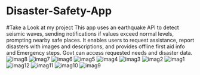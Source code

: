 # Disaster-Safety-App

#Take a Look at my project
This app uses an earthquake API to detect seismic waves, sending notifications if values exceed normal levels, prompting nearby safe places. It enables users to request assistance, report disasters with images and descriptions, and provides offline first aid info and Emergency steps. Govt can access requested needs and disaster data.
  ![imag8](https://github.com/Shashank-4502/Disaster-Safety-App/assets/106006842/5fa62ef4-c65b-4896-9715-8690386e8c52)
![imag7](https://github.com/Shashank-4502/Disaster-Safety-App/assets/106006842/20a4a9a5-7c70-4fc0-abf1-77b4ec057fbb)
![imag6](https://github.com/Shashank-4502/Disaster-Safety-App/assets/106006842/29d01c72-c899-4eb6-a62f-fba86b7cabba)
![imag5](https://github.com/Shashank-4502/Disaster-Safety-App/assets/106006842/b218fede-8f3e-4e8f-a2f6-7f33ef271f62)
![imag4](https://github.com/Shashank-4502/Disaster-Safety-App/assets/106006842/7808926f-cd82-4d5e-84c4-e94f57f2147f)
![imag3](https://github.com/Shashank-4502/Disaster-Safety-App/assets/106006842/4bf3362a-1cf2-409a-beb7-fa2dcd19672a)
![imag2](https://github.com/Shashank-4502/Disaster-Safety-App/assets/106006842/4018b376-15a9-4e8c-ac30-92f0d90e1a25)
![imag1](https://github.com/Shashank-4502/Disaster-Safety-App/assets/106006842/d072645d-cc85-4fc7-9394-3e59ec6f4b16)
![imag12](https://github.com/Shashank-4502/Disaster-Safety-App/assets/106006842/7d9414b6-879f-4dcd-b193-01570e905f9a)
![imag11](https://github.com/Shashank-4502/Disaster-Safety-App/assets/106006842/617e0693-5ab1-4dc6-a5b5-13b734e43664)
![imag10](https://github.com/Shashank-4502/Disaster-Safety-App/assets/106006842/3e356006-7a01-424d-9e98-cf5077ae9c3f)
![imag9](https://github.com/Shashank-4502/Disaster-Safety-App/assets/106006842/36c89f9d-fd3e-45d3-a63e-2bc202e83108)

